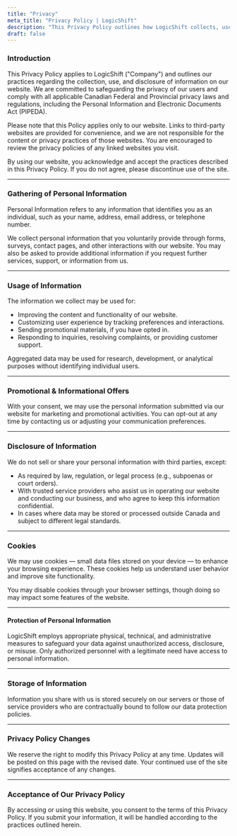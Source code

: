 ```yaml
---
title: "Privacy"
meta_title: "Privacy Policy | LogicShift"
description: "This Privacy Policy outlines how LogicShift collects, uses, and protects personal information on its website."
draft: false
---
```


### Introduction

This Privacy Policy applies to LogicShift ("Company") and outlines our practices regarding the collection, use, and disclosure of information on our website. We are committed to safeguarding the privacy of our users and comply with all applicable Canadian Federal and Provincial privacy laws and regulations, including the Personal Information and Electronic Documents Act (PIPEDA).

Please note that this Policy applies only to our website. Links to third-party websites are provided for convenience, and we are not responsible for the content or privacy practices of those websites. You are encouraged to review the privacy policies of any linked websites you visit.

By using our website, you acknowledge and accept the practices described in this Privacy Policy. If you do not agree, please discontinue use of the site.

---

### Gathering of Personal Information

Personal Information refers to any information that identifies you as an individual, such as your name, address, email address, or telephone number.

We collect personal information that you voluntarily provide through forms, surveys, contact pages, and other interactions with our website. You may also be asked to provide additional information if you request further services, support, or information from us.

---

### Usage of Information

The information we collect may be used for:

- Improving the content and functionality of our website.
- Customizing user experience by tracking preferences and interactions.
- Sending promotional materials, if you have opted in.
- Responding to inquiries, resolving complaints, or providing customer support.

Aggregated data may be used for research, development, or analytical purposes without identifying individual users.

---

### Promotional & Informational Offers

With your consent, we may use the personal information submitted via our website for marketing and promotional activities. You can opt-out at any time by contacting us or adjusting your communication preferences.

---

### Disclosure of Information

We do not sell or share your personal information with third parties, except:

- As required by law, regulation, or legal process (e.g., subpoenas or court orders).
- With trusted service providers who assist us in operating our website and conducting our business, and who agree to keep this information confidential.
- In cases where data may be stored or processed outside Canada and subject to different legal standards.

---

### Cookies

We may use cookies — small data files stored on your device — to enhance your browsing experience. These cookies help us understand user behavior and improve site functionality.

You may disable cookies through your browser settings, though doing so may impact some features of the website.

---

#### Protection of Personal Information

LogicShift employs appropriate physical, technical, and administrative measures to safeguard your data against unauthorized access, disclosure, or misuse. Only authorized personnel with a legitimate need have access to personal information.

---

### Storage of Information

Information you share with us is stored securely on our servers or those of service providers who are contractually bound to follow our data protection policies.

---

### Privacy Policy Changes

We reserve the right to modify this Privacy Policy at any time. Updates will be posted on this page with the revised date. Your continued use of the site signifies acceptance of any changes.

---

### Acceptance of Our Privacy Policy

By accessing or using this website, you consent to the terms of this Privacy Policy. If you submit your information, it will be handled according to the practices outlined herein.
